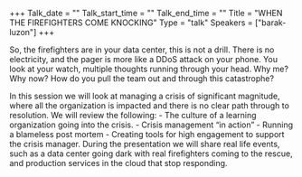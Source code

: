 +++
Talk_date = ""
Talk_start_time = ""
Talk_end_time = ""
Title = "WHEN THE FIREFIGHTERS COME KNOCKING"
Type = "talk"
Speakers = ["barak-luzon"]
+++

So, the firefighters are in your data center, this is not a drill. There is no electricity, and the pager is more like a DDoS attack on your phone. You look at your watch, multiple thoughts running through your head. Why me? Why now? How do you pull the team out and through this catastrophe?

In this session we will look at managing a crisis of significant magnitude, where all the organization is impacted and there is no clear path through to resolution. We will review the following: - The culture of a learning organization going into the crisis. - Crisis management “in action” - Running a blameless post mortem - Creating tools for high engagement to support the crisis manager. During the presentation we will share real life events, such as a data center going dark with real firefighters coming to the rescue, and production services in the cloud that stop responding.